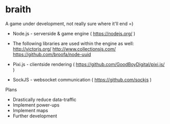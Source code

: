 # braith

A game under development, not really sure where it'll end =)

* Node.js - serverside & game engine ( https://nodejs.org/ )
* The following libraries are used within the engine as well:
  http://victorjs.org/
  http://www.collectionsjs.com/
  https://github.com/broofa/node-uuid

* Pixi.js - clientside rendering ( https://github.com/GoodBoyDigital/pixi.js/ )
* SockJS - websocket communication ( https://github.com/sockjs )


Plans
- Drastically reduce data-traffic
- Implement power-ups
- Implement maps
- Further development
